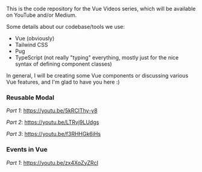This is the code repository for the Vue Videos series, which will be available on YouTube and/or Medium.

Some details about our codebase/tools we use:
- Vue (obviously)
- Tailwind CSS
- Pug
- TypeScript (not really "typing" everything, mostly just for the nice syntax of defining component classes)

In general, I will be creating some Vue components or discussing various Vue features, and I'm glad to have you here :)


### Reusable Modal ###

*Part 1*: https://youtu.be/5kRClThy-y8

*Part 2*: https://youtu.be/LTRvj9LUdgs

*Part 3*: https://youtu.be/f3RHHGk6iHs

### Events in Vue ###

*Part 1*: https://youtu.be/zx4XoZyZRcI

